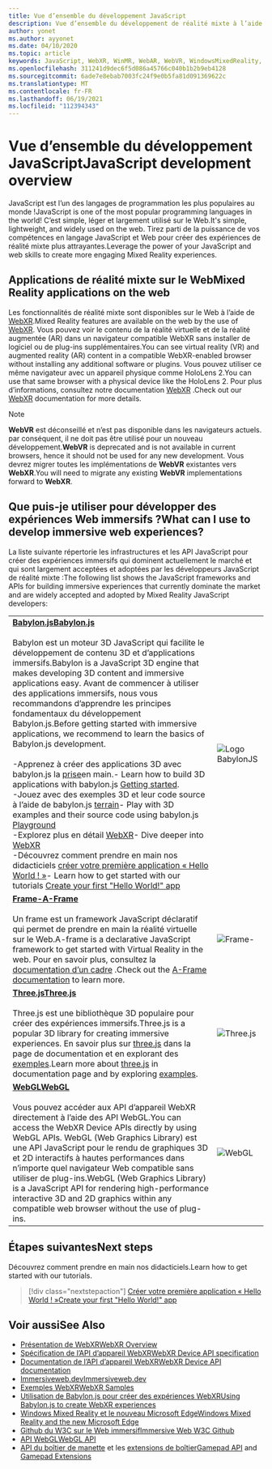 ```yaml
---
title: Vue d’ensemble du développement JavaScript
description: Vue d’ensemble du développement de réalité mixte à l’aide de JavaScript pour les casques immersifs Web, mobiles et Windows.
author: yonet
ms.author: ayyonet
ms.date: 04/10/2020
ms.topic: article
keywords: JavaScript, WebXR, WinMR, WebAR, WebVR, WindowsMixedReality, HoloLens, Windows Mixed Reality, Web VR, Web XR, Web Mr, Web AR, 360, 360 Video, 360 vidéos, 360 photo, 360 photos, 360 content, Web immersif, immersif-Web, IW, immersiveweb
ms.openlocfilehash: 311241d9dec6f5d086a45766c040b1b2b9eb4128
ms.sourcegitcommit: 6ade7e8ebab7003fc24f9e0b5fa81d091369622c
ms.translationtype: MT
ms.contentlocale: fr-FR
ms.lasthandoff: 06/19/2021
ms.locfileid: "112394343"
---
```

# <a name="javascript-development-overview"></a><span data-ttu-id="d0d76-104">Vue d’ensemble du développement JavaScript</span><span class="sxs-lookup"><span data-stu-id="d0d76-104">JavaScript development overview</span></span>

<span data-ttu-id="d0d76-105">JavaScript est l’un des langages de programmation les plus populaires au monde !</span><span class="sxs-lookup"><span data-stu-id="d0d76-105">JavaScript is one of the most popular programming languages in the world!</span></span> <span data-ttu-id="d0d76-106">C’est simple, léger et largement utilisé sur le Web.</span><span class="sxs-lookup"><span data-stu-id="d0d76-106">It's simple, lightweight, and widely used on the web.</span></span> <span data-ttu-id="d0d76-107">Tirez parti de la puissance de vos compétences en langage JavaScript et Web pour créer des expériences de réalité mixte plus attrayantes.</span><span class="sxs-lookup"><span data-stu-id="d0d76-107">Leverage the power of your JavaScript and web skills to create more engaging Mixed Reality experiences.</span></span>

## <a name="mixed-reality-applications-on-the-web"></a><span data-ttu-id="d0d76-108">Applications de réalité mixte sur le Web</span><span class="sxs-lookup"><span data-stu-id="d0d76-108">Mixed Reality applications on the web</span></span>

<span data-ttu-id="d0d76-109">Les fonctionnalités de réalité mixte sont disponibles sur le Web à l’aide de [WebXR](webxr-overview.md).</span><span class="sxs-lookup"><span data-stu-id="d0d76-109">Mixed Reality features are available on the web by the use of [WebXR](webxr-overview.md).</span></span> <span data-ttu-id="d0d76-110">Vous pouvez voir le contenu de la réalité virtuelle et de la réalité augmentée (AR) dans un navigateur compatible WebXR sans installer de logiciel ou de plug-ins supplémentaires.</span><span class="sxs-lookup"><span data-stu-id="d0d76-110">You can see virtual reality (VR) and augmented reality (AR) content in a compatible WebXR-enabled browser without installing any additional software or plugins.</span></span> <span data-ttu-id="d0d76-111">Vous pouvez utiliser ce même navigateur avec un appareil physique comme HoloLens 2.</span><span class="sxs-lookup"><span data-stu-id="d0d76-111">You can use that same browser with a physical device like the HoloLens 2.</span></span> <span data-ttu-id="d0d76-112">Pour plus d’informations, consultez notre documentation [WebXR](webxr-overview.md) .</span><span class="sxs-lookup"><span data-stu-id="d0d76-112">Check out our [WebXR](webxr-overview.md) documentation for more details.</span></span>

> [!NOTE]
> <span data-ttu-id="d0d76-113">**WebVR** est déconseillé et n’est pas disponible dans les navigateurs actuels. par conséquent, il ne doit pas être utilisé pour un nouveau développement.</span><span class="sxs-lookup"><span data-stu-id="d0d76-113">**WebVR** is deprecated and is not available in current browsers, hence it should not be used for any new development.</span></span> <span data-ttu-id="d0d76-114">Vous devrez migrer toutes les implémentations de **WebVR** existantes vers **WebXR**.</span><span class="sxs-lookup"><span data-stu-id="d0d76-114">You will need to migrate any existing **WebVR** implementations forward to **WebXR**.</span></span>

## <a name="what-can-i-use-to-develop-immersive-web-experiences"></a><span data-ttu-id="d0d76-115">Que puis-je utiliser pour développer des expériences Web immersifs ?</span><span class="sxs-lookup"><span data-stu-id="d0d76-115">What can I use to develop immersive web experiences?</span></span>

<span data-ttu-id="d0d76-116">La liste suivante répertorie les infrastructures et les API JavaScript pour créer des expériences immersifs qui dominent actuellement le marché et qui sont largement acceptées et adoptées par les développeurs JavaScript de réalité mixte :</span><span class="sxs-lookup"><span data-stu-id="d0d76-116">The following list shows the JavaScript frameworks and APIs for building immersive experiences that currently dominate the market and are widely accepted and adopted by Mixed Reality JavaScript developers:</span></span>

|  |  |
| --- | --- |
|[<span data-ttu-id="d0d76-117">**Babylon.js**</span><span class="sxs-lookup"><span data-stu-id="d0d76-117">**Babylon.js**</span></span>](https://doc.babylonjs.com/)<br/><br/> <span data-ttu-id="d0d76-118">Babylon est un moteur 3D JavaScript qui facilite le développement de contenu 3D et d’applications immersifs.</span><span class="sxs-lookup"><span data-stu-id="d0d76-118">Babylon is a JavaScript 3D engine that makes developing 3D content and immersive applications easy.</span></span> <span data-ttu-id="d0d76-119">Avant de commencer à utiliser des applications immersifs, nous vous recommandons d’apprendre les principes fondamentaux du développement Babylon.js.</span><span class="sxs-lookup"><span data-stu-id="d0d76-119">Before getting started with immersive applications, we recommend to learn the basics of Babylon.js development.</span></span><br/><br/><span data-ttu-id="d0d76-120">-Apprenez à créer des applications 3D avec babylon.js la [prise](https://doc.babylonjs.com/start)en main.</span><span class="sxs-lookup"><span data-stu-id="d0d76-120">- Learn how to build 3D applications with babylon.js [Getting started](https://doc.babylonjs.com/start).</span></span><br/><span data-ttu-id="d0d76-121">-Jouez avec des exemples 3D et leur code source à l’aide de babylon.js [terrain](https://doc.babylonjs.com/examples/)</span><span class="sxs-lookup"><span data-stu-id="d0d76-121">- Play with 3D examples and their source code using babylon.js [Playground](https://doc.babylonjs.com/examples/)</span></span><br/><span data-ttu-id="d0d76-122">-Explorez plus en détail [WebXR](https://doc.babylonjs.com/divingDeeper/webXR)</span><span class="sxs-lookup"><span data-stu-id="d0d76-122">- Dive deeper into [WebXR](https://doc.babylonjs.com/divingDeeper/webXR)</span></span><br/><span data-ttu-id="d0d76-123">-Découvrez comment prendre en main nos didacticiels [créer votre première application « Hello World ! »](tutorials/babylonjs-webxr-helloworld/introduction-01.md)</span><span class="sxs-lookup"><span data-stu-id="d0d76-123">- Learn how to get started with our tutorials [Create your first "Hello World!" app](tutorials/babylonjs-webxr-helloworld/introduction-01.md)</span></span>|![Logo BabylonJS](images/babylon.js.example.png) |
|[<span data-ttu-id="d0d76-125">**Frame-**</span><span class="sxs-lookup"><span data-stu-id="d0d76-125">**A-Frame**</span></span>](https://aframe.io/) <br/><br/><span data-ttu-id="d0d76-126">Un frame est un framework JavaScript déclaratif qui permet de prendre en main la réalité virtuelle sur le Web.</span><span class="sxs-lookup"><span data-stu-id="d0d76-126">A-frame is a declarative JavaScript framework to get started with Virtual Reality in the web.</span></span> <span data-ttu-id="d0d76-127">Pour en savoir plus, consultez la [documentation d’un cadre](https://aframe.io/docs/1.2.0/introduction/) .</span><span class="sxs-lookup"><span data-stu-id="d0d76-127">Check out the [A-Frame documentation](https://aframe.io/docs/1.2.0/introduction/) to learn more.</span></span> |![Frame-](images/a-frame.example.png)  |
|[<span data-ttu-id="d0d76-129">**Three.js**</span><span class="sxs-lookup"><span data-stu-id="d0d76-129">**Three.js**</span></span>](https://threejs.org) <br/><br/><span data-ttu-id="d0d76-130">Three.js est une bibliothèque 3D populaire pour créer des expériences immersifs.</span><span class="sxs-lookup"><span data-stu-id="d0d76-130">Three.js is a popular 3D library for creating immersive experiences.</span></span> <span data-ttu-id="d0d76-131">En savoir plus sur [three.js](https://threejs.org/docs/index.html#manual/en/introduction/Creating-a-scene) dans la page de documentation et en explorant des [exemples](https://threejs.org/examples/#webgl_animation_cloth).</span><span class="sxs-lookup"><span data-stu-id="d0d76-131">Learn more about [three.js](https://threejs.org/docs/index.html#manual/en/introduction/Creating-a-scene) in documentation page and by exploring [examples](https://threejs.org/examples/#webgl_animation_cloth).</span></span> |![Three.js](images/three.js.example.png)  |
|[<span data-ttu-id="d0d76-133">**WebGL**</span><span class="sxs-lookup"><span data-stu-id="d0d76-133">**WebGL**</span></span>](https://developer.mozilla.org/en-US/docs/Web/API/WebGL_API)  <br/><br/><span data-ttu-id="d0d76-134">Vous pouvez accéder aux API d’appareil WebXR directement à l’aide des API WebGL.</span><span class="sxs-lookup"><span data-stu-id="d0d76-134">You can access the WebXR Device APIs directly by using WebGL APIs.</span></span> <span data-ttu-id="d0d76-135">WebGL (Web Graphics Library) est une API JavaScript pour le rendu de graphiques 3D et 2D interactifs à hautes performances dans n’importe quel navigateur Web compatible sans utiliser de plug-ins.</span><span class="sxs-lookup"><span data-stu-id="d0d76-135">WebGL (Web Graphics Library) is a JavaScript API for rendering high-performance interactive 3D and 2D graphics within any compatible web browser without the use of plug-ins.</span></span> |![WebGL](images/webgl.example.png)  |

## <a name="next-steps"></a><span data-ttu-id="d0d76-137">Étapes suivantes</span><span class="sxs-lookup"><span data-stu-id="d0d76-137">Next steps</span></span>

<span data-ttu-id="d0d76-138">Découvrez comment prendre en main nos didacticiels.</span><span class="sxs-lookup"><span data-stu-id="d0d76-138">Learn how to get started with our tutorials.</span></span>

> [!div class="nextstepaction"]
> [<span data-ttu-id="d0d76-139">Créer votre première application « Hello World ! »</span><span class="sxs-lookup"><span data-stu-id="d0d76-139">Create your first "Hello World!" app</span></span>](tutorials/babylonjs-webxr-helloworld/introduction-01.md)

## <a name="see-also"></a><span data-ttu-id="d0d76-140">Voir aussi</span><span class="sxs-lookup"><span data-stu-id="d0d76-140">See Also</span></span>

* [<span data-ttu-id="d0d76-141">Présentation de WebXR</span><span class="sxs-lookup"><span data-stu-id="d0d76-141">WebXR Overview</span></span>](webxr-overview.md)
* [<span data-ttu-id="d0d76-142">Spécification de l’API d’appareil WebXR</span><span class="sxs-lookup"><span data-stu-id="d0d76-142">WebXR Device API specification</span></span>](https://immersive-web.github.io/webxr/)
* [<span data-ttu-id="d0d76-143">Documentation de l’API d’appareil WebXR</span><span class="sxs-lookup"><span data-stu-id="d0d76-143">WebXR Device API documentation</span></span>](https://developer.mozilla.org/en-US/docs/Web/API/WebXR_Device_API)
* [<span data-ttu-id="d0d76-144">Immersiveweb.dev</span><span class="sxs-lookup"><span data-stu-id="d0d76-144">Immersiveweb.dev</span></span>](https://immersiveweb.dev/)
* [<span data-ttu-id="d0d76-145">Exemples WebXR</span><span class="sxs-lookup"><span data-stu-id="d0d76-145">WebXR Samples</span></span>](https://immersive-web.github.io/webxr-samples/)
* [<span data-ttu-id="d0d76-146">Utilisation de Babylon.js pour créer des expériences WebXR</span><span class="sxs-lookup"><span data-stu-id="d0d76-146">Using Babylon.js to create WebXR experiences</span></span>](https://doc.babylonjs.com/how_to/introduction_to_webxr)
* [<span data-ttu-id="d0d76-147">Windows Mixed Reality et le nouveau Microsoft Edge</span><span class="sxs-lookup"><span data-stu-id="d0d76-147">Windows Mixed Reality and the new Microsoft Edge</span></span>](/windows/mixed-reality/new-microsoft-edge#introducing-the-new-microsoft-edge)
* [<span data-ttu-id="d0d76-148">Github du W3C sur le Web immersif</span><span class="sxs-lookup"><span data-stu-id="d0d76-148">Immersive Web W3C Github</span></span>](https://github.com/immersive-web)
* <span data-ttu-id="d0d76-149">[API WebGL](/previous-versions/windows/internet-explorer/ie-developer/dev-guides/bg182648(v=vs.85))</span><span class="sxs-lookup"><span data-stu-id="d0d76-149">[WebGL API](/previous-versions/windows/internet-explorer/ie-developer/dev-guides/bg182648(v=vs.85))</span></span>
* <span data-ttu-id="d0d76-150">[API du boîtier de manette](https://msdn.microsoft.com/library/dn743630(v=vs.85).aspx) et les [extensions de boîtier](https://w3c.github.io/gamepad/extensions.html)</span><span class="sxs-lookup"><span data-stu-id="d0d76-150">[Gamepad API](https://msdn.microsoft.com/library/dn743630(v=vs.85).aspx) and [Gamepad Extensions](https://w3c.github.io/gamepad/extensions.html)</span></span>
